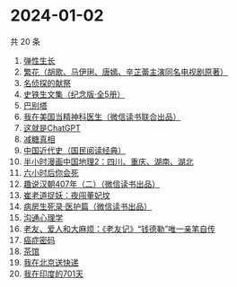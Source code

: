 # 2024-01-02

共 20 条

<!-- BEGIN WEREAD -->
<!-- 最后更新时间 2024-01-02 07:04:41 +0800 -->
1. [弹性生长](https://weread.qq.com/web/bookDetail/11032080813ab86d8g0179c7)
1. [繁花（胡歌、马伊琍、唐嫣、辛芷蕾主演同名电视剧原著）](https://weread.qq.com/web/bookDetail/ec8320b072162ea8ec8b401)
1. [名侦探的献祭](https://weread.qq.com/web/bookDetail/0a6325f0813ab86c8g0116a2)
1. [史铁生文集（纪念版·全5册）](https://weread.qq.com/web/bookDetail/fd63240072079d5efd6dacd)
1. [巴别塔](https://weread.qq.com/web/bookDetail/beb32b00813ab86cdg0191cc)
1. [我在美国当精神科医生（微信读书联合出品）](https://weread.qq.com/web/bookDetail/7c5323a0813ab8671g013d42)
1. [这就是ChatGPT](https://weread.qq.com/web/bookDetail/74332a90813ab86c4g019d98)
1. [减糖真相](https://weread.qq.com/web/bookDetail/ce732300813ab7fd7g0181c3)
1. [中国近代史（国民阅读经典）](https://weread.qq.com/web/bookDetail/7dc3263071646d8d7dcda09)
1. [半小时漫画中国地理2：四川、重庆、湖南、湖北](https://weread.qq.com/web/bookDetail/e4c32020813ab86bfg017e51)
1. [六小时后你会死](https://weread.qq.com/web/bookDetail/18332a50813ab86b5g013925)
1. [趣说汉朝407年（二）（微信读书出品）](https://weread.qq.com/web/bookDetail/e7b32890813ab869cg01227c)
1. [崔老道捉妖：夜闯董妃坟](https://weread.qq.com/web/bookDetail/fa632270813ab8682g014592)
1. [病房生死录·医护篇（微信读书出品）](https://weread.qq.com/web/bookDetail/90d32c20813ab869bg016d5c)
1. [沟通心理学](https://weread.qq.com/web/bookDetail/64f327005d00cb64fc4af8a)
1. [老友、爱人和大麻烦：《老友记》“钱德勒”唯一亲笔自传](https://weread.qq.com/web/bookDetail/e4c323d0813ab8682g01052b)
1. [癌症密码](https://weread.qq.com/web/bookDetail/2f9321a0813ab8226g017fe6)
1. [茶馆](https://weread.qq.com/web/bookDetail/73232b205d0810732f5d0a3)
1. [我在北京送快递](https://weread.qq.com/web/bookDetail/51532c40813ab7c0ag019c84)
1. [我在印度的701天](https://weread.qq.com/web/bookDetail/da53211071ef0b58da58b79)
<!-- END WEREAD -->